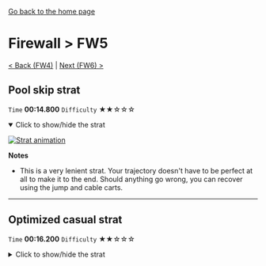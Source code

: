 [Go back to the home page](https://github.com/Doublevil/scbspeedrun)

# Firewall > FW5

[< Back (FW4)](https://github.com/Doublevil/scbspeedrun/blob/main/levels/FW/FW4.md) | [Next (FW6) >](https://github.com/Doublevil/scbspeedrun/blob/main/levels/FW/FW6.md)

## Pool skip strat

`Time` **00:14.800** `Difficulty` ★★☆☆☆
<details open>
  <summary>Click to show/hide the strat</summary>

  [![Strat animation](https://github.com/Doublevil/scbspeedrun/blob/main/media/levels/FW/FW5_PoolSkip.webp)](https://github.com/Doublevil/scbspeedrun/blob/main/media/levels/FW/FW5_PoolSkip.mp4)

  **Notes**
  - This is a very lenient strat. Your trajectory doesn't have to be perfect at all to make it to the end. Should anything go wrong, you can recover using the jump and cable carts.
</details>

---
## Optimized casual strat

`Time` **00:16.200** `Difficulty` ★★☆☆☆
<details>
  <summary>Click to show/hide the strat</summary>

  [![Strat animation](https://github.com/Doublevil/scbspeedrun/blob/main/media/levels/FW/FW5_CasualStrat.webp)](https://github.com/Doublevil/scbspeedrun/blob/main/media/levels/FW/FW5_CasualStrat.mp4)
</details>
